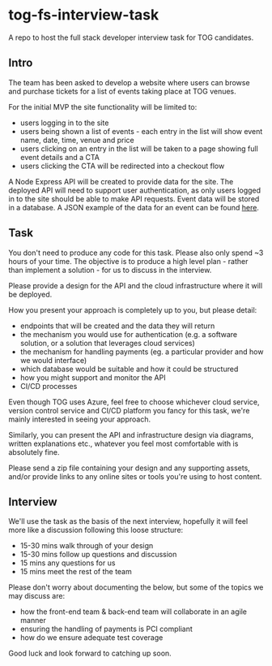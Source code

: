 # tog-fs-interview-task

A repo to host the full stack developer interview task for TOG candidates.

## Intro

The team has been asked to develop a website where users can browse and purchase tickets for a list of events taking place at TOG venues.

For the initial MVP the site functionality will be limited to:

* users logging in to the site
* users being shown a list of events - each entry in the list will show event name, date, time, venue and price 
* users clicking on an entry in the list will be taken to a page showing full event details and a CTA
* users clicking the CTA will be redirected into a checkout flow

A Node Express API will be created to provide data for the site. The deployed API will need to support user authentication, as only users logged in to the site should be able to make API requests. Event data will be stored in a database. A JSON example of the data for an event can be found [here](sample-data/event.json).

## Task

You don't need to produce any code for this task. Please also only spend ~3 hours of your time. The objective is to produce a high level plan - rather than implement a solution - for us to discuss in the interview.

Please provide a design for the API and the cloud infrastructure where it will be deployed.

How you present your approach is completely up to you, but please detail:

* endpoints that will be created and the data they will return
* the mechanism you would use for authentication (e.g. a software solution, or a solution that leverages cloud services)
* the mechanism for handling payments (eg. a particular provider and how we would interface)
* which database would be suitable and how it could be structured
* how you might support and monitor the API
* CI/CD processes

Even though TOG uses Azure, feel free to choose whichever cloud service, version control service and CI/CD platform you fancy for this task, we're mainly interested in seeing your approach.

Similarly, you can present the API and infrastructure design via diagrams, written explanations etc., whatever you feel most comfortable with is absolutely fine.

Please send a zip file containing your design and any supporting assets, and/or provide links to any online sites or tools you're using to host content.

## Interview

We'll use the task as the basis of the next interview, hopefully it will feel more like a discussion following this loose structure:

* 15-30 mins walk through of your design
* 15-30 mins follow up questions and discussion
* 15 mins any questions for us
* 15 mins meet the rest of the team

Please don't worry about documenting the below, but some of the topics we may discuss are:

* how the front-end team & back-end team will collaborate in an agile manner
* ensuring the handling of payments is PCI compliant
* how do we ensure adequate test coverage

Good luck and look forward to catching up soon.
